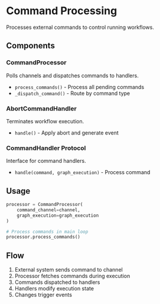 # Command Processing

Processes external commands to control running workflows.

## Components

### CommandProcessor

Polls channels and dispatches commands to handlers.

- `process_commands()` - Process all pending commands
- `_dispatch_command()` - Route by command type

### AbortCommandHandler

Terminates workflow execution.

- `handle()` - Apply abort and generate event

### CommandHandler Protocol

Interface for command handlers.

- `handle(command, graph_execution)` - Process command

## Usage

```python
processor = CommandProcessor(
    command_channel=channel,
    graph_execution=graph_execution
)

# Process commands in main loop
processor.process_commands()
```

## Flow

1. External system sends command to channel
2. Processor fetches commands during execution
3. Commands dispatched to handlers
4. Handlers modify execution state
5. Changes trigger events

